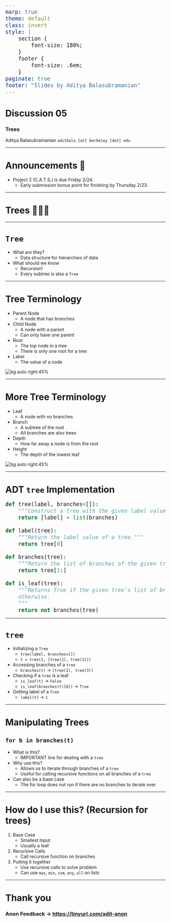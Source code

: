 ```yaml
---
marp: true
theme: default
class: invert
style: |
    section {
        font-size: 180%;
    }
    footer {
        font-size: .6em;
    }
paginate: true
footer: "Slides by Aditya Balasubramanian"
---
```


<!-- 
_paginate: false
_footer: Slides available at [`teaching.aditbala.com`](https://teaching.aditbala.com)
_class: invert
-->

# <!--fit--> Discussion 05

### Trees

Aditya Balasubramanian
`aditbala [at] berkeley [dot] edu`

---

<!-- 
_class: invert
_footer: 9/29
_backgroundColor: #2222
-->

# Announcements :mega:

- Project 2 (C.A.T.S.) is due Friday 2/24.
    - Early submission bonus point for finishing by Thursday 2/23.


---

# <!-- fit --> Trees :deciduous_tree::deciduous_tree::deciduous_tree:

---

# `Tree`

* What are they?
    - Data structure for hierarchies of data
* What should we know
    - Recursion!
    - Every subtree is also a `Tree`

---
<!-- 
footer : cred to @Poggenkemper 
_backgroundColor: #2222
_color: 
 -->


# Tree Terminology
* Parent Node
    - A node that has branches 
* Child Node
    - A node with a parent
    - Can only have one parent
* Root
    - The top node in a tree
    - There is only one root for a tree
* Label
    - The value of a node

![bg auto right:45%](https://i.imgur.com/HVIBtFm.jpg)

---
<!-- 
footer : cred to @Poggenkemper 
_backgroundColor: #2222
 -->

# More Tree Terminology
* Leaf
    - A node with no branches 
* Branch
    - A subtree of the root
    - All branches are also trees
* Depth
    - How far away a node is from the root
* Height
    - The depth of the lowest leaf

![bg auto right:45%](https://i.imgur.com/X50smTB.png)

---
<style scoped>
  pre > code {
    font-size: 120%;
  }
</style>
# ADT `tree` Implementation

```python
def tree(label, branches=[]):
    """Construct a tree with the given label value and a list of branches."""
    return [label] + list(branches)

def label(tree):
    """Return the label value of a tree."""
    return tree[0]

def branches(tree):
    """Return the list of branches of the given tree."""
    return tree[1:]

def is_leaf(tree):
    """Returns True if the given tree's list of branches is empty, and False
    otherwise.
    """
    return not branches(tree)
```

---

<!-- footer: "Slides by Aditya Balasubramanian" -->

# `tree`

* Initializing a `Tree`
    -  `tree(label, branches=[])`
    - `t = tree(1, [tree(2), tree(3)])`
* Accessing branches of a `tree`
    - `branches(t)` -> `[tree(2), tree(3)]`
* Checking if a `tree` is a leaf
    - `is_leaf(t)` -> `False`
    - `is_leaf(branches(t)[0])` -> `True`
* Getting label of a `Tree`
    - `label(t)` -> `1`

---

# Manipulating Trees

## `for b in branches(t)`

* What is this?
    - IMPORTANT line for dealing with a `tree`
* Why use this?
    - Allows us to iterate through branches of a `tree`
    - Useful for calling recursive functions on all branches of a `tree`
* Can also be a base case
    - The for loop does not run if there are no branches to iterate over

--- 

# How do I use this? (Recursion for trees)

1. Base Case
    * Smallest Input
    * Usually a leaf 
2. Recursive Calls
    * Call recursive function on branches
3. Putting it together
    * Use recursive calls to solve problem
    * Can use `max`, `min`, `sum`, `any`, `all` on lists

---

# Thank you

### Anon Feedback -> https://tinyurl.com/adit-anon